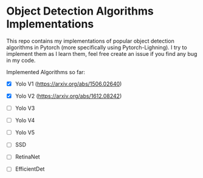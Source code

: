 # Object Detection Algorithms Implementations
This repo contains my implementations of popular object detection algorithms in Pytorch (more specifically using Pytorch-Lighning).
I try to implement them as I learn them, feel free create an issue if you find any bug in my code.

Implemented Algorithms so far:
- [X] Yolo V1 (https://arxiv.org/abs/1506.02640)
- [X] Yolo V2 (https://arxiv.org/abs/1612.08242)
- [ ] Yolo V3
- [ ] Yolo V4
- [ ] Yolo V5
- [ ] SSD
- [ ] RetinaNet
- [ ] EfficientDet

